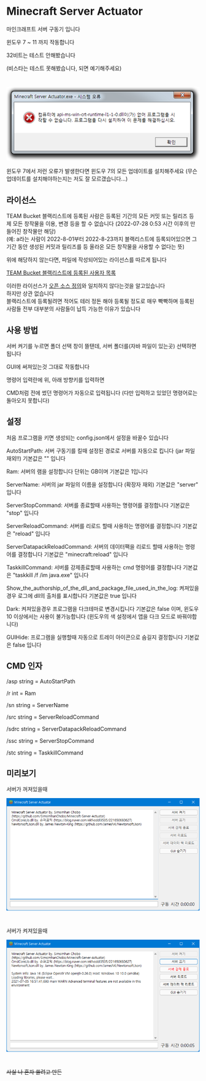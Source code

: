 # Minecraft Server Actuator
마인크래프트 서버 구동기 입니다

윈도우 7 ~ 11 까지 작동합니다

32비트는 테스트 안해봤습니다

(비스타는 테스트 못해봤습니다, 되면 예기해주세요)
#
<img src="오류 창.png" title="오류 창"></img>

윈도우 7에서 저런 오류가 발생한다면 윈도우 7의 모든 업데이트를 설치해주세요 (무슨 업데이트를 설치해야하는지는 저도 잘 모르갰습니다...)



## 라이선스
TEAM Bucket 블랙리스트에 등록된 사람은 등록된 기간의 모든 커밋 또는 릴리즈 등 제 모든 창작물을 이용, 변경 등을 할 수 없습니다 (2022-07-28 0:53 시간 이후의 만들어진 창작물만 해당)  
(예: a라는 사람이 2022-8-01부터 2022-8-23까지 블랙리스트에 등록되어있으면 그 기간 동안 생성된 커밋과 릴리즈를 등 올라온 모든 창작물을 사용할 수 없다는 뜻)

위에 해당하지 않는다면, 파일에 작성되어있는 라이선스를 따르게 됩니다

[TEAM Bucket 블랙리스트에 등록된 사용자 목록](https://docs.google.com/document/d/1diUFkd4drD_hroCqmRTYNVYzU_jpxQXsb45F-VvWekE/edit?usp=sharing)

이러한 라이선스가 [오픈 소스 정의](https://opensource.org/osd)와 일치하지 않다는것을 알고있습니다  
하지만 상관 없습니다  
블랙리스트에 등록될려면 적어도 테러 정돈 해야 등록될 정도로 매우 빡빡하며 등록된 사람들 전부 대부분의 사람들이 납득 가능한 이유가 있습니다



## 사용 방법
서버 켜기를 누르면 폴더 선택 창이 뜰탠데, 서버 폴더를(자바 파일이 있는곳) 선택하면 됩니다

GUI에 써져있는것 그대로 작동합니다

명령어 입력란에 위, 아래 방향키를 입력하면

CMD처럼 전에 썼던 명령어가 자동으로 입력됩니다 (다만 입력하고 있었던 명령어로는 돌아오지 못합니다)



## 설정
처음 프로그램을 키면 생성되는 config.json에서 설정을 바꿀수 있습니다

AutoStartPath: 서버 구동기를 킬때 설정된 경로로 서버를 자동으로 킵니다 (jar 파일 재외!!) 기본값은 "" 입니다

Ram: 서버의 램을 설정합니다 단위는 GB이며 기본값은 1입니다

ServerName: 서버의 jar 파일의 이름을 설정합니다 (확장자 재외) 기본값은 "server" 입니다

ServerStopCommand: 서버를 종료할때 사용하는 명령어를 결정합니다 기본값은 "stop" 입니다

ServerReloadCommand: 서버를 리로드 할때 사용하는 명령어를 결정합니다 기본값은 "reload" 입니다

ServerDatapackReloadCommand: 서버의 데이터팩을 리로드 할때 사용하는 명령어를 결정합니다 기본값은 "minecraft:reload" 입니다

TaskkillCommand: 서버를 강제종료할때 사용하는 cmd 명령어를 결정합니다 기본값은 "taskkill /f /im java.exe" 입니다

Show_the_authorship_of_the_dll_and_package_file_used_in_the_log: 켜져있을경우 로그에 dll의 출처를 표시합니다 기본값은 true 입니다

Dark: 켜져있을경우 프로그램을 다크테마로 변경시킵니다 기본값은 false 이며, 윈도우 10 이상에서는 사용이 불가능합니다 (윈도우의 색 설정에서 앱을 다크 모드로 바꿔야합니다)

GUIHide: 프로그램을 실행할때 자동으로 트레이 아이콘으로 숨길지 결정합니다 기본값은 false 입니다



## CMD 인자
/asp string = AutoStartPath

/r int = Ram

/sn string = ServerName

/src string = ServerReloadCommand

/sdrc string = ServerDatapackReloadCommand

/ssc string = ServerStopCommand

/stc string = TaskkillCommand



## 미리보기
서버가 꺼져있을때

<img src="서버 꺼짐.png" title="서버 꺼짐"></img>

#

서버가 켜져있을때

<img src="서버 켜짐.png" title="서버 켜짐"></img>
#
~~사실 나 혼자 쓸려고 만든~~
